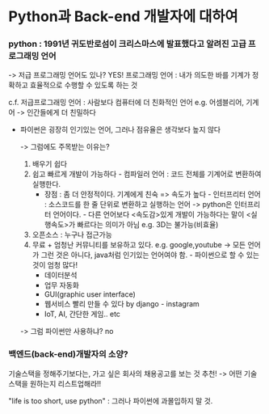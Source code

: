 # Python과 Back-end 개발자에 대하여
### python : 1991년 귀도반로섬이 크리스마스에 발표했다고 알려진 고급 프로그래밍 언어

 -> 저급 프로그래밍 언어도 있나? YES!
프로그래밍 언어 : 내가 의도한 바를 기계가 정확하고 효율적으로 수행할 수 있도록 하는 것

c.f. 저급프로그래밍 언어 : 사람보다 컴퓨터에 더 친화적인 언어 e.g. 어셈블리어, 기계어 -> 인간들에게 더 친밀하다
- 파이썬은 굉장히 인기있는 언어, 그러나 점유율은 생각보다 높지 않다

  -> 그럼에도 주목받는 이유는?
    1. 배우기 쉽다
    2. 쉽고 빠르게 개발이 가능하다
      - 컴파일러 언어 : 코드 전체를 기계어로 변환하여 실행한다.
       - 장점 : 좀 더 안정적이다. 기계에게 친숙 => 속도가 높다
      - 인터프리터 언어 : 소스코드를 한 줄 단위로 변환하고 실행하는 언어 -> python은 인터프리터 언어이다.
      - 다른 언어보다 <속도감>있게 개발이 가능하다는 말이 <실행속도>가 빠르다는 의미가 아님 e.g. 3D는 불가능(비효율)
    3. 오픈소스 : 누구나 접근가능
    4. 무료 + 엄청난 커뮤니티를 보유하고 있다. e.g. google,youtube -> 모든 언어가 그런 것은 아니다, java처럼 인기있는 언어여야 함.
      - 파이썬으로 할 수 있는 것이 엄청 많다! 
       - 데이터분석
       - 업무 자동화
       - GUI(graphic user interface)
       - 웹서비스 빨리 만들 수 있다 by django - instagram
       - IoT, AI, 간단한 게임.. etc


    -> 그럼 파이썬만 사용하냐? no 
    
### 백엔드(back-end)개발자의 소양? 
기술스택을 정해주기보다는, 가고 싶은 회사의 채용공고를 보는 것 추천! -> 어떤 기술스택을 원하는지 리스트업해라!!
    
"life is too short, use python" : 그러나 파이썬에 과몰입하지 말 것.
   
       

